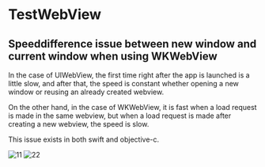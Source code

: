 # TestWebView
Speed ​​difference issue between new window and current window when using WKWebView
---
In the case of UIWebView, the first time right after the app is launched is a little slow, and after that, the speed is constant whether opening a new window or reusing an already created webview.

On the other hand, in the case of WKWebView, it is fast when a load request is made in the same webview, but when a load request is made after creating a new webview, the speed is slow.

This issue exists in both swift and objective-c.

![11](https://user-images.githubusercontent.com/52279373/128986958-bf175966-6c36-4d06-b680-c288484611f8.gif)
![22](https://user-images.githubusercontent.com/52279373/128986977-1fec294b-e842-4d66-9b83-9e2fc39fa1ac.gif)
